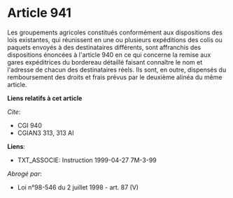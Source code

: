 # Article 941

Les groupements agricoles constitués conformément aux dispositions des lois existantes, qui réunissent en une ou plusieurs
expéditions des colis ou paquets envoyés à des destinataires différents, sont affranchis des dispositions énoncées à
l'article 940 en ce qui concerne la remise aux gares expéditrices du bordereau détaillé faisant connaître le nom et l'adresse
de chacun des destinataires réels. Ils sont, en outre, dispensés du remboursement des droits et frais prévus par le deuxième
alinéa du même article.

**Liens relatifs à cet article**

_Cite_:

  - CGI 940
  - CGIAN3 313, 313 AI

**Liens**:

  - TXT_ASSOCIE: Instruction 1999-04-27 7M-3-99

_Abrogé par_:

  - Loi n°98-546 du 2 juillet 1998 - art. 87 (V)
